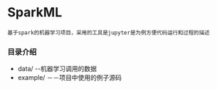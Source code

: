 # SparkML

    基于spark的机器学习项目，采用的工具是jupyter是为例方便代码运行和过程的描述
### 目录介绍
* data/  --机器学习调用的数据
* example/  －－项目中使用的例子源码
